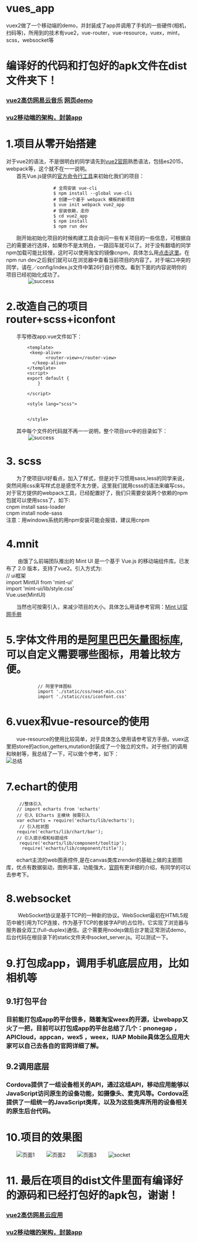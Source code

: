 # vues_app
vuex2做了一个移动端的demo，并封装成了app并调用了手机的一些硬件(相机，扫码等)，所用到的技术有vue2，vue-router，vue-resource，vuex，mint，scss，websocket等


# 编译好的代码和打包好的apk文件在dist文件夹下！
### [vue2高仿网易云音乐](https://github.com/raintao/musicWebapp.git) <a href="http://levo.hujinlianrong.com/musicWebapp/dist/#/player/rage" target="_blank"> 网页demo</a>
### [vu2移动端的架构，封装app](https://github.com/raintao/vue2_app_template.git)


# 1.项目从零开始搭建

  对于vue2的语法，不是很明白的同学请先到[vue2官网](https://cn.vuejs.org/v2/guide/ "vuejs官网")熟悉语法，包括es2015，webpack等，这个就不在一一说明。   
&emsp;&emsp;首先Vue.js提供的[官方命令行工具](https://github.com/vuejs/vue-cli)来初始化我们的项目：    

                      # 全局安装 vue-cli
                      $ npm install --global vue-cli
                      # 创建一个基于 webpack 模板的新项目
                      $ vue init webpack vue2_app
                      # 安装依赖，走你
                      $ cd vue2_app
                      $ npm install
                      $ npm run dev   

  &emsp;&emsp;刚开始初始化项目的时候构建工具会询问一些有关项目的一些信息，可根据自己的需要进行选择，如果你不是太明白，一路回车就可以了。对于没有翻墙的同学npm加载可能比较慢，这时可以使用淘宝的镜像cnpm，具体怎么用[点击这里](https://npm.taobao.org/)。在npm run dev之后我们就可以在浏览器中查看当前项目的内容了。对于端口冲突的同学，请在／config/index.js文件中第26行自行修改。看到下面的内容说明你的项目已经初始化成功了。   
&emsp;&emsp;&emsp;&emsp; ![success](https://github.com/raintao/vue2_app/blob/master/src/assets/11.png?raw=true)
# 2.改造自己的项目 router+scss+iconfont

  &emsp;&emsp;手写修改app.vue文件如下：         


            <template>   
             <keep-alive>   
                   <router-view></router-view>
              </keep-alive>
            </template>
            <script>
  	        export default {
                }

            </script>

            <style lang="scss">


            </style>


&emsp;&emsp;其中每个文件的代码就不再一一说明，整个项目src中的目录如下：   
&emsp;&emsp;&emsp;&emsp; ![success](https://github.com/raintao/vue2_app/blob/master/src/assets/1.png?raw=true)

# 3. scss

  &emsp;&emsp;为了使项目UI好看点，加入了样式，但是对于习惯用sass,less的同学来说，突然间用css来写样式总是感觉不太方便，这里我们就用csss的语法来编写css，对于官方提供的webpack工具，已经配置好了，我们只需要安装两个依赖的npm包就可以使用scss了，如下:    
                cnpm install sass-loader    
                cnpm install node-sass      
                注意：用windows系统的用npm安装可能会报错，建议用cnpm

# 4.mnit            
&emsp;&emsp; 由饿了么前端团队推出的 Mint UI 是一个基于 Vue.js 的移动端组件库。已发布了 2.0 版本，支持了vue2。引入方式为:   
                        // ui框架  
                          import MintUI from 'mint-ui'   
                          import 'mint-ui/lib/style.css'   
                          Vue.use(MintUI)

  &emsp;&emsp;当然也可按需引入，来减少项目的大小。具体怎么用请参考官网：[Mint UI官网手册](http://mint-ui.github.io/docs/#!/zh-cn2)

# 5.字体文件用的是[阿里巴巴矢量图标库](http://www.iconfont.cn/),可以自定义需要哪些图标，用着比较方便。    
                // 阿里字体图标
                import './static/css/neat-min.css'
                import './static/css/iconfont.css'
#  6.vuex和vue-resource的使用
  &emsp;&emsp;vue-resource的使用比较简单，对于具体怎么使用请参考官方手册。vuex这里把store的action,getters,mutation封装成了一个独立的文件。对于他们的调用和映射等，我总结了一下，可以做个参考，如下：   
  ![总结](https://github.com/raintao/vue2_app/blob/master/src/assets/6.png?raw=true)

# 7.echart的使用

         //整体引入  
        // import echarts from 'echarts'  
        // 引入 ECharts 主模块 按需引入        
        var echarts = require('echarts/lib/echarts');   
         // 引入柱状图        
        require('echarts/lib/chart/bar');   
        // 引入提示框和标题组件  
         require('echarts/lib/component/tooltip');   
          require('echarts/lib/component/title');
  &emsp;&emsp;echart主流的web图表控件,是在canvas类库zrender的基础上做的主题图库，优点有数据驱动，图例丰富，功能强大，[官网](http://echarts.baidu.com/index.html)有更详细的介绍，有同学的可以去参考下。

# 8.websocket

  &emsp;&emsp; WebSocket协议是基于TCP的一种新的协议。WebSocket最初在HTML5规范中被引用为TCP连接，作为基于TCP的套接字API的占位符。它实现了浏览器与服务器全双工(full-duplex)通信。这个需要用nodejs做后台才能正常测试demo，后台代码在根目录下的static文件夹中socket_server.js。可以测试一下。  

# 9.打包成app，调用手机底层应用，比如相机等

## 9.1打包平台

### 目前能打包成app的平台很多，随着淘宝weex的开源，让webapp又火了一把，目前可以打包成app的平台总结了几个：pnonegap ，APICloud，appcan，wex5 ，weex，IUAP Mobile具体怎么应用大家可以自己去各自的官网详细了解。

## 9.2调用底层

### Cordova提供了一组设备相关的API，通过这组API，移动应用能够以JavaScript访问原生的设备功能，如摄像头、麦克风等。Cordova还提供了一组统一的JavaScript类库，以及为这些类库所用的设备相关的原生后台代码。

# 10.项目的效果图

&emsp;&emsp;![页面1](https://github.com/raintao/vue2_app/blob/master/src/assets/2.png?raw=true)
&emsp;&emsp;![页面2](https://github.com/raintao/vue2_app/blob/master/src/assets/3.png?raw=true)
&emsp;&emsp;![页面3](https://github.com/raintao/vue2_app/blob/master/src/assets/4.png?raw=true)
&emsp;&emsp;![socket](https://github.com/raintao/vue2_app/blob/master/src/assets/5.png?raw=true)

# 11. 最后在项目的dist文件里面有编译好的源码和已经打包好的apk包，谢谢！
### [vue2高仿网易云应用](https://github.com/raintao/musicWebapp.git)
### [vu2移动端的架构，封装app](https://github.com/raintao/vue2_app_template.git)
